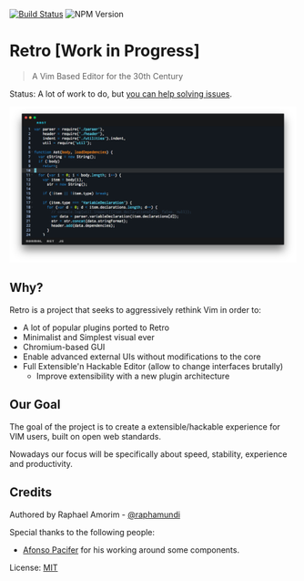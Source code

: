[![Build Status](https://travis-ci.org/raphamorim/retro.svg?branch=master)](https://travis-ci.org/raphamorim/retro)
![NPM Version](https://img.shields.io/npm/v/express.svg?style=flat)

# Retro [Work in Progress]

> A Vim Based Editor for the 30th Century

Status: A lot of work to do, but [you can help solving issues](https://github.com/raphamorim/retro/issues).

![Example](assets/images/example.png)

## Why?

Retro is a project that seeks to aggressively rethink Vim in order to:

- A lot of popular plugins ported to Retro
- Minimalist and Simplest visual ever
- Chromium-based GUI
- Enable advanced external UIs without modifications to the core
- Full Extensible'n Hackable Editor (allow to change interfaces brutally)
	- Improve extensibility with a new plugin architecture

## Our Goal

The goal of the project is to create a extensible/hackable experience for VIM users, built on open web standards.

Nowadays our focus will be specifically about speed, stability, experience and productivity.

## Credits

Authored by Raphael Amorim - [@raphamundi](https://twitter.com/raphamundi)

Special thanks to the following people:

- [Afonso Pacifer](https://github.com/afonsopacifer) for his working around some components.

License: [MIT](LICENSE)
